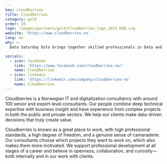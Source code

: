 ```yaml
---
key: cloudberries
title: Cloudberries
category: gold
order: 10
logo: /images/partners/gold/Cloudberries_logo_2023_RGB.svg
website: 'https://www.cloudberries.no'
lang: en
why: >-
  Data Saturday Oslo brings together skilled professionals in Data and Analytics, a field where many of our consultants have deep expertise. For us, it’s a natural arena for both professional development and new connections. We sponsor the event because we value knowledge sharing.

socials:
  - icon: facebook
    link: 'https://www.facebook.com/cloudberries.no/'
    name: Cloudberries
  - icon: linkedin
    link: 'https://linkedin.com/company/cloudberries-no'
    name: Cloudberries
---
```

Cloudberries is a Norwegian IT and digitalization consultancy with around 100 senior and expert-level consultants. Our people combine deep technical expertise with business insight and have experience from complex projects in both the public and private sectors. We help our clients make data-driven decisions that truly create value.

Cloudberries is known as a great place to work, with high professional standards, a high degree of freedom, and a genuine sense of camaraderie. Our consultants choose which projects they want to work on, which also makes them more motivated. We support professional development at all stages of a career and believe in openness, collaboration, and curiosity—both internally and in our work with clients.
